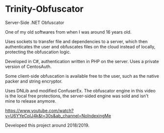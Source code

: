 # Trinity-Obfuscator
Server-Side .NET Obfuscator

One of my old softwares from when I was around 16 years old.

Uses sockets to transfer file and dependencies to a server, which then authenticates the user and obfuscates files on the cloud instead of locally, protecting the obfuscation logic.

Developed in C#, authentication written in PHP on the server. Uses a private version of CentosAuth.

Some client-side obfuscation is available free to the user, such as the native packer and string encryptor.

Uses DNLib and modified ConfuserEx. The obfuscator engine in this video is the local free protections, the server-sided engine was sold and isn't mine to release anymore.

https://www.youtube.com/watch?v=U6YYeCplJ4k&t=30s&ab_channel=NoIndexingMe

Developed this project around 2018/2019.

